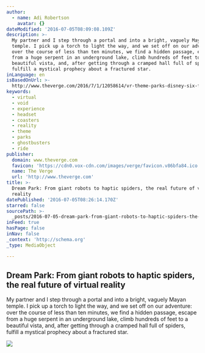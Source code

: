 ```yaml
---
author:
  - name: Adi Robertson
    avatar: {}
dateModified: '2016-07-05T08:09:08.109Z'
description: >-
  My partner and I step through a portal and into a bright, vaguely Mayan
  temple. I pick up a torch to light the way, and we set off on our adventure:
  over the course of less than ten minutes, we find a hidden passage, escape
  from a huge serpent in an underground lake, climb hundreds of feet to a
  beautiful vista, and, after getting through a cramped hall full of spiders,
  fulfill a mystical prophecy about a fractured star.
inLanguage: en
isBasedOnUrl: >-
  http://www.theverge.com/2016/7/1/12058614/vr-theme-parks-disney-six-flags-the-void-ghostbusters-virtual-reality
keywords:
  - virtual
  - void
  - experience
  - headset
  - coasters
  - reality
  - theme
  - parks
  - ghostbusters
  - ride
publisher:
  domain: www.theverge.com
  favicon: 'https://cdn0.vox-cdn.com/images/verge/favicon.v86bfa84.ico'
  name: The Verge
  url: 'http://www.theverge.com'
title: >-
  Dream Park: From giant robots to haptic spiders, the real future of virtual
  reality
datePublished: '2016-07-05T08:26:14.170Z'
starred: false
sourcePath: >-
  _posts/2016-07-05-dream-park-from-giant-robots-to-haptic-spiders-the-real-fu.md
inFeed: true
hasPage: false
inNav: false
_context: 'http://schema.org'
_type: MediaObject

---
```

<article style=""><h1>Dream Park: From giant robots to haptic spiders, the real future of virtual reality</h1><p>My partner and I step through a portal and into a bright, vaguely Mayan temple. I pick up a torch to light the way, and we set off on our adventure: over the course of less than ten minutes, we find a hidden passage, escape from a huge serpent in an underground lake, climb hundreds of feet to a beautiful vista, and, after getting through a cramped hall full of spiders, fulfill a mystical prophecy about a fractured star.</p><img src="https://cdn2.vox-cdn.com/thumbor/7uysOReRsn1IVA_UrC6yORVXyrg=/cdn0.vox-cdn.com/uploads/chorus_asset/file/6732543/vrg_serpent_s_eye_vista_nw.0.jpg" /></article>